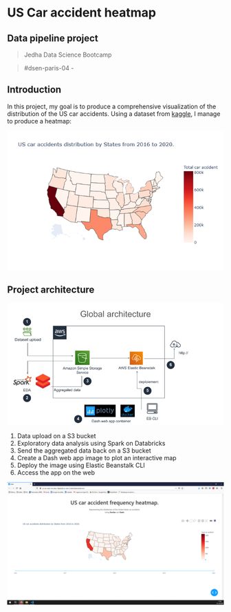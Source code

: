 # US Car accident heatmap

## Data pipeline project

> Jedha Data Science Bootcamp 

> #dsen-paris-04 - 

## Introduction

In this project, my goal is to produce a comprehensive visualization of the distribution of the US car accidents.
Using a dataset from [kaggle](https://www.kaggle.com/sobhanmoosavi/us-accident), I manage to produce a heatmap:

![alt_text](images/heatmap.png)

## Project architecture

![alt_text](images/Lead_S1_schema.png)
1. Data upload on a S3 bucket
2. Exploratory data analysis using Spark on Databricks
3. Send the aggregated data back on a S3 bucket
4. Create a Dash web app image to plot an interactive map
5. Deploy the image using Elastic Beanstalk CLI
6. Access the app on the web

![alt_text](images/website_docker_on_EBS.png)


